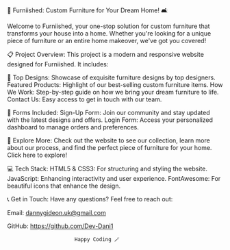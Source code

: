 🌟 Furniished: Custom Furniture for Your Dream Home! 🛋️

Welcome to Furniished, your one-stop solution for custom furniture that transforms your house into a home. Whether you're looking for a unique piece of furniture or an entire home makeover, we've got you covered!

📋 Project Overview:
This project is a modern and responsive website designed for Furniished. It includes:

💺 Top Designs: Showcase of exquisite furniture designs by top designers.
Featured Products: Highlight of our best-selling custom furniture items.
How We Work: Step-by-step guide on how we bring your dream furniture to life.
Contact Us: Easy access to get in touch with our team.

🔑 Forms Included: 
Sign-Up Form: Join our community and stay updated with the latest designs and offers.
Login Form: Access your personalized dashboard to manage orders and preferences.

🚀 Explore More: 
Check out the website to see our collection, learn more about our process, and find the perfect piece of furniture for your home. Click here to explore!

💻 Tech Stack: 
HTML5 & CSS3: For structuring and styling the website.
JavaScript: Enhancing interactivity and user experience.
FontAwesome: For beautiful icons that enhance the design.

📞 Get in Touch: 
Have any questions? Feel free to reach out: 

Email: dannygideon.uk@gmail.com

GitHub: https://github.com/Dev-Dani1

                          Happy Coding 🪄
